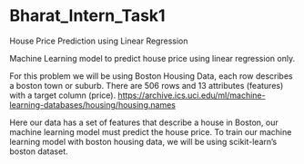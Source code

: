 # Bharat_Intern_Task1
House Price Prediction using Linear Regression

Machine Learning model to predict house price using linear regression only.

For this problem we will be using Boston Housing Data, each row describes a boston town or suburb. There are 506 rows and 13 attributes (features) with a target column (price). https://archive.ics.uci.edu/ml/machine-learning-databases/housing/housing.names


Here our data has a set of features that describe a house in Boston, our machine learning model must predict the house price. To train our machine learning model with boston housing data, we will be using scikit-learn’s boston dataset.
